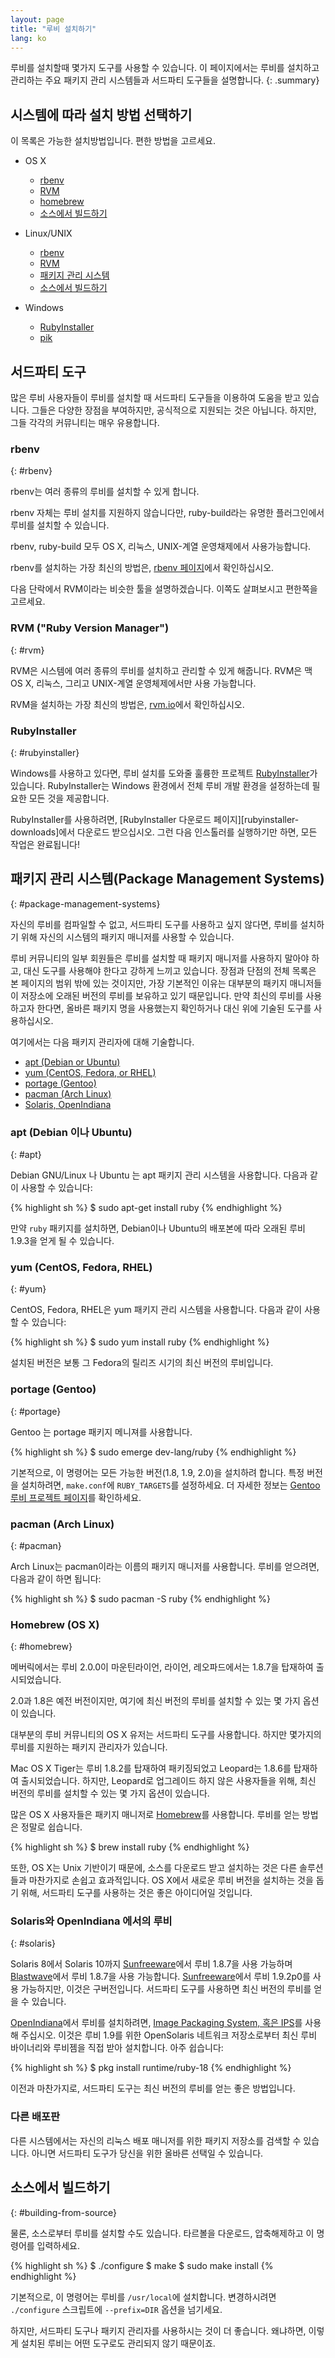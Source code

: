 ```yaml
---
layout: page
title: "루비 설치하기"
lang: ko
---
```


루비를 설치할때 몇가지 도구를 사용할 수 있습니다.
이 페이지에서는 루비를 설치하고 관리하는 주요 패키지 관리 시스템들과 서드파티 도구들을 설명합니다.
{: .summary}


## 시스템에 따라 설치 방법 선택하기

이 목록은 가능한 설치방법입니다.
편한 방법을 고르세요.

* OS X

  * [rbenv](#rbenv)
  * [RVM](#rvm)
  * [homebrew](#homebrew)
  * [소스에서 빌드하기](#building-from-source)

* Linux/UNIX

  * [rbenv](#rbenv)
  * [RVM](#rvm)
  * [패키지 관리 시스템](#package-management-systems)
  * [소스에서 빌드하기](#building-from-source)

* Windows

  * [RubyInstaller](#rubyinstaller)
  * [pik][pik]


## 서드파티 도구

많은 루비 사용자들이 루비를 설치할 때 서드파티 도구들을 이용하여 도움을 받고 있습니다.
그들은 다양한 장점을 부여하지만, 공식적으로 지원되는 것은 아닙니다.
하지만, 그들 각각의 커뮤니티는 매우 유용합니다.


### rbenv
{: #rbenv}

rbenv는 여러 종류의 루비를 설치할 수 있게 합니다.

rbenv 자체는 루비 설치를 지원하지 않습니다만, ruby-build라는 유명한
플러그인에서 루비를 설치할 수 있습니다.

rbenv, ruby-build 모두 OS X, 리눅스, UNIX-계열 운영채제에서 사용가능합니다.

rbenv를 설치하는 가장 최신의 방법은, [rbenv 페이지][rbenv]에서 확인하십시오.

다음 단락에서 RVM이라는 비슷한 툴을 설명하겠습니다.
이쪽도 살펴보시고 편한쪽을 고르세요.


### RVM ("Ruby Version Manager")
{: #rvm}

RVM은 시스템에 여러 종류의 루비를 설치하고 관리할 수 있게 해줍니다.
RVM은 맥 OS X, 리눅스, 그리고 UNIX-계열 운영체제에서만 사용 가능합니다.

RVM을 설치하는 가장 최신의 방법은, [rvm.io][rvm]에서 확인하십시오.


### RubyInstaller
{: #rubyinstaller}

Windows를 사용하고 있다면, 루비 설치를 도와줄 훌륭한 프로젝트 [RubyInstaller][rubyinstaller]가 있습니다.
RubyInstaller는 Windows 환경에서 전체 루비 개발 환경을 설정하는데 필요한 모든 것을 제공합니다.

RubyInstaller를 사용하려면, [RubyInstaller 다운로드 페이지][rubyinstaller-downloads]에서 다운로드 받으십시오.
그런 다음 인스톨러를 실행하기만 하면, 모든 작업은 완료됩니다!


## 패키지 관리 시스템(Package Management Systems)
{: #package-management-systems}

자신의 루비를 컴파일할 수 없고, 서드파티 도구를 사용하고 싶지 않다면, 루비를 설치하기 위해 자신의 시스템의
패키지 매니저를 사용할 수 있습니다.

루비 커뮤니티의 일부 회원들은 루비를 설치할 때 패키지 매니저를 사용하지 말아야 하고, 대신 도구를 사용해야 한다고 강하게 느끼고 있습니다.
장점과 단점의 전체 목록은 본 페이지의 범위 밖에 있는 것이지만, 가장 기본적인 이유는 대부분의 패키지 매니저들이 저장소에 오래된 버전의 루비를 보유하고 있기 때문입니다.
만약 최신의 루비를 사용하고자 한다면, 올바른 패키지 명을 사용했는지 확인하거나 대신 위에 기술된 도구를 사용하십시오.

여기에서는 다음 패키지 관리자에 대해 기술합니다.

* [apt (Debian or Ubuntu)](#apt)
* [yum (CentOS, Fedora, or RHEL)](#yum)
* [portage (Gentoo)](#gentoo)
* [pacman (Arch Linux)](#pacman)
* [Solaris, OpenIndiana](#solaris)


### apt (Debian 이나 Ubuntu)
{: #apt}

Debian GNU/Linux 나 Ubuntu 는 apt 패키지 관리 시스템을 사용합니다.
다음과 같이 사용할 수 있습니다:

{% highlight sh %}
$ sudo apt-get install ruby
{% endhighlight %}

만약 `ruby` 패키지를 설치하면, Debian이나 Ubuntu의 배포본에 따라
오래된 루비 1.9.3을 얻게 될 수 있습니다.

### yum (CentOS, Fedora, RHEL)
{: #yum}

CentOS, Fedora, RHEL은 yum 패키지 관리 시스템을 사용합니다.
다음과 같이 사용할 수 있습니다:

{% highlight sh %}
$ sudo yum install ruby
{% endhighlight %}

설치된 버전은 보통 그 Fedora의 릴리즈 시기의 최신 버전의 루비입니다.


### portage (Gentoo)
{: #portage}

Gentoo 는 portage 패키지 메니져를 사용합니다.

{% highlight sh %}
$ sudo emerge dev-lang/ruby
{% endhighlight %}

기본적으로, 이 명령어는 모든 가능한 버전(1.8, 1.9, 2.0)을 설치하려 합니다.
특정 버전을 설치하려면, `make.conf`에 `RUBY_TARGETS`를 설정하세요.
더 자세한 정보는 [Gentoo 루비 프로젝트 페이지][gentoo-ruby]를 확인하세요.


### pacman (Arch Linux)
{: #pacman}

Arch Linux는 pacman이라는 이름의 패키지 매니저를 사용합니다. 루비를 얻으려면, 다음과 같이 하면 됩니다:

{% highlight sh %}
$ sudo pacman -S ruby
{% endhighlight %}


### Homebrew (OS X)
{: #homebrew}

메버릭에서는 루비 2.0.0이 마운틴라이언, 라이언, 레오파드에서는 1.8.7을 탑재하여 출시되었습니다.

2.0과 1.8은 예전 버전이지만, 여기에 최신 버전의 루비를 설치할 수 있는 몇 가지 옵션이 있습니다.

대부분의 루비 커뮤니티의 OS X 유저는 서드파티 도구를 사용합니다. 하지만 몇가지의
루비를 지원하는 패키지 관리자가 있습니다.

Mac OS X Tiger는 루비 1.8.2를 탑재하여 패키징되었고 Leopard는 1.8.6를 탑재하여 출시되었습니다.
하지만, Leopard로 업그레이드 하지 않은 사용자들을 위해, 최신 버전의 루비를 설치할 수 있는 몇 가지 옵션이 있습니다.

많은 OS X 사용자들은 패키지 매니저로 [Homebrew][homebrew]를 사용합니다.
루비를 얻는 방법은 정말로 쉽습니다.

{% highlight sh %}
$ brew install ruby
{% endhighlight %}

또한, OS X는 Unix 기반이기 때문에, 소스를 다운로드 받고 설치하는 것은 다른 솔루션들과 마찬가지로 손쉽고 효과적입니다.
OS X에서 새로운 루비 버전을 설치하는 것을 돕기 위해, 서드파티 도구를 사용하는 것은 좋은 아이디어일 것입니다.


### Solaris와 OpenIndiana 에서의 루비
{: #solaris}

Solaris 8에서 Solaris 10까지 [Sunfreeware][sunfreeware]에서 루비 1.8.7을 사용 가능하며
[Blastwave][blastwave]에서 루비 1.8.7을 사용 가능합니다.
[Sunfreeware][sunfreeware]에서 루비 1.9.2p0를 사용 가능하지만, 이것은 구버전입니다.
서드파티 도구를 사용하면 최신 버전의 루비를 얻을 수 있습니다.

[OpenIndiana][openindiana]에서 루비를 설치하려면, [Image Packaging System, 혹은 IPS][opensolaris-pkg]를 사용해 주십시오.
이것은 루비 1.9를 위한 OpenSolaris 네트워크 저장소로부터 최신 루비 바이너리와 루비젬을 직접 받아 설치합니다.
아주 쉽습니다:

{% highlight sh %}
$ pkg install runtime/ruby-18
{% endhighlight %}

이전과 마찬가지로, 서드파티 도구는 최신 버전의 루비를 얻는 좋은 방법입니다.


### 다른 배포판

다른 시스템에서는 자신의 리눅스 배포 매니저를 위한 패키지 저장소를 검색할 수 있습니다.
아니면 서드파티 도구가 당신을 위한 올바른 선택일 수 있습니다.


## 소스에서 빌드하기
{: #building-from-source}

물론, 소스로부터 루비를 설치할 수도 있습니다.
타르볼을 다운로드, 압축해제하고 이 명령어를 입력하세요.

{% highlight sh %}
$ ./configure
$ make
$ sudo make install
{% endhighlight %}

기본적으로, 이 명령어는 루비를 `/usr/local`에 설치합니다.
변경하시려면 `./configure` 스크립트에 `--prefix=DIR` 옵션을 넘기세요.

하지만, 서드파티 도구나 패키지 관리자를 사용하시는 것이 더 좋습니다.
왜냐하면, 이렇게 설치된 루비는 어떤 도구로도 관리되지 않기 때문이죠.


[rvm]: http://rvm.io/
[rbenv]: https://github.com/sstephenson/rbenv
[rubyinstaller]: http://rubyinstaller.org/
[pik]: https://github.com/vertiginous/pik
[sunfreeware]: http://www.sunfreeware.com
[blastwave]: http://www.blastwave.org
[openindiana]: http://openindiana.org/
[opensolaris-pkg]: http://opensolaris.org/os/project/pkg/
[macosforge-ruby]: http://trac.macosforge.org/projects/ruby/wiki
[gentoo-ruby]: http://www.gentoo.org/proj/en/prog_lang/ruby/
[homebrew]: http://brew.sh/
